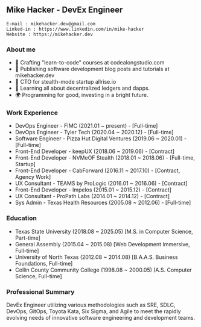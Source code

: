 ## Mike Hacker - DevEx Engineer

    E-mail : mikehacker.dev@gmail.com
    Linked-in : https://www.linkedin.com/in/mike-hacker
    Website : https://mikehacker.dev

### About me
- 🔭 Crafting "learn-to-code" courses at codealongstudio.com
- 🧮 Publishing software development blog posts and tutorials at mikehacker.dev
- 🚀 CTO for stealth-mode startup allrise.io
- 🌱 Learning all about decentralized ledgers and dapps.
- 🌍 Programming for good, investing in a bright future.

### Work Experience
- DevOps Engineer - FIMC (2021.01 ~ present) - [Full-time]
- DevOps Engineer - Tyler Tech (2020.04 ~ 2020.12) - [Full-time]
- Software Engineer - Pizza Hut Digital Ventures (2019.06 ~ 2020.01) - [Full-time]
- Front-End Developer - keepUX (2018.06 ~ 2019.06) - [Contract]
- Front-End Developer - NVMeOF Stealth (2018.01 ~ 2018.06) - [Full-time, Startup]
- Front-End Developer - CabForward (2016.11 ~ 2017.10) - [Contract, Agency Work]
- UX Consultant - TEAMS by ProLogic (2016.01 ~ 2016.06) - [Contract]
- Front-End Developer - Impelos (2015.01 ~ 2015.12) - [Contract]
- UX Consultant - ProPath Labs (2014.01 ~ 2014.12) - [Contract]
- Sys Admin - Texas Health Resources (2005.08 ~ 2012.06) - [Full-time]
    
### Education
- Texas State University (2018.08 ~ 2025.05) [M.S. in Computer Science, Part-time] 
- General Assembly (2015.04 ~ 2015.08) [Web Development Immersive, Full-time]
- University of North Texas (2012.08 ~ 2014.08) [B.A.A.S. Business Foundations, Full-time]
- Collin County Community College (1998.08 ~ 2000.05) [A.S. Computer Science, Full-time]

### Professional Summary
DevEx Engineer utilizing various methodologies such as SRE, SDLC, DevOps, GitOps, Toyota Kata, Six Sigma, and Agile to meet the rapidly evolving needs of innovative software engineering and development teams.

<!--
**mhackersu/mhackersu** is a ✨ _special_ ✨ repository because its `README.md` (this file) appears on your GitHub profile.

Here are some ideas to get you started:

- 🔭 I’m currently working on ...
- 🌱 I’m currently learning ...
- 👯 I’m looking to collaborate on ...
- 🤔 I’m looking for help with ...
- 💬 Ask me about ...
- 📫 How to reach me: ...
- 😄 Pronouns: ...
- ⚡ Fun fact: ...
-->



